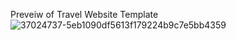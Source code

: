 Preveiw of Travel Website Template
![37024737-5eb1090df5613f179224b9c7e5bb4359](https://user-images.githubusercontent.com/88980866/218325484-3ca98ede-b853-48fb-a3be-539fb304f39c.png)

